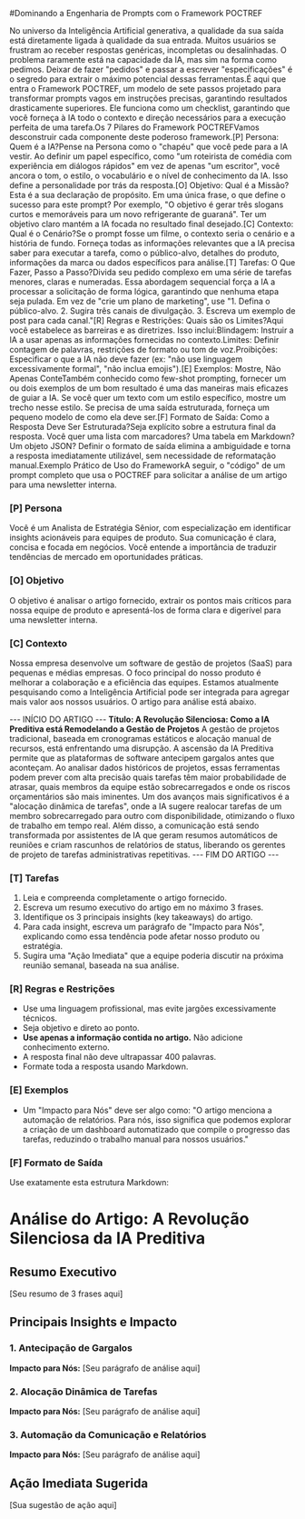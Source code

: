 #Dominando a Engenharia de Prompts com o Framework POCTREF

No universo da Inteligência Artificial generativa, a qualidade da sua saída está diretamente ligada à qualidade da sua entrada. Muitos usuários se frustram ao receber respostas genéricas, incompletas ou desalinhadas. O problema raramente está na capacidade da IA, mas sim na forma como pedimos. Deixar de fazer "pedidos" e passar a escrever "especificações" é o segredo para extrair o máximo potencial dessas ferramentas.É aqui que entra o Framework POCTREF, um modelo de sete passos projetado para transformar prompts vagos em instruções precisas, garantindo resultados drasticamente superiores. Ele funciona como um checklist, garantindo que você forneça à IA todo o contexto e direção necessários para a execução perfeita de uma tarefa.Os 7 Pilares do Framework POCTREFVamos desconstruir cada componente deste poderoso framework.[P] Persona: Quem é a IA?Pense na Persona como o "chapéu" que você pede para a IA vestir. Ao definir um papel específico, como "um roteirista de comédia com experiência em diálogos rápidos" em vez de apenas "um escritor", você ancora o tom, o estilo, o vocabulário e o nível de conhecimento da IA. Isso define a personalidade por trás da resposta.[O] Objetivo: Qual é a Missão?Esta é a sua declaração de propósito. Em uma única frase, o que define o sucesso para este prompt? Por exemplo, "O objetivo é gerar três slogans curtos e memoráveis para um novo refrigerante de guaraná". Ter um objetivo claro mantém a IA focada no resultado final desejado.[C] Contexto: Qual é o Cenário?Se o prompt fosse um filme, o contexto seria o cenário e a história de fundo. Forneça todas as informações relevantes que a IA precisa saber para executar a tarefa, como o público-alvo, detalhes do produto, informações da marca ou dados específicos para análise.[T] Tarefas: O Que Fazer, Passo a Passo?Divida seu pedido complexo em uma série de tarefas menores, claras e numeradas. Essa abordagem sequencial força a IA a processar a solicitação de forma lógica, garantindo que nenhuma etapa seja pulada. Em vez de "crie um plano de marketing", use "1. Defina o público-alvo. 2. Sugira três canais de divulgação. 3. Escreva um exemplo de post para cada canal."[R] Regras e Restrições: Quais são os Limites?Aqui você estabelece as barreiras e as diretrizes. Isso inclui:Blindagem: Instruir a IA a usar apenas as informações fornecidas no contexto.Limites: Definir contagem de palavras, restrições de formato ou tom de voz.Proibições: Especificar o que a IA não deve fazer (ex: "não use linguagem excessivamente formal", "não inclua emojis").[E] Exemplos: Mostre, Não Apenas ConteTambém conhecido como few-shot prompting, fornecer um ou dois exemplos de um bom resultado é uma das maneiras mais eficazes de guiar a IA. Se você quer um texto com um estilo específico, mostre um trecho nesse estilo. Se precisa de uma saída estruturada, forneça um pequeno modelo de como ela deve ser.[F] Formato de Saída: Como a Resposta Deve Ser Estruturada?Seja explícito sobre a estrutura final da resposta. Você quer uma lista com marcadores? Uma tabela em Markdown? Um objeto JSON? Definir o formato de saída elimina a ambiguidade e torna a resposta imediatamente utilizável, sem necessidade de reformatação manual.Exemplo Prático de Uso do FrameworkA seguir, o "código" de um prompt completo que usa o POCTREF para solicitar a análise de um artigo para uma newsletter interna.

### [P] Persona
Você é um Analista de Estratégia Sênior, com especialização em identificar insights acionáveis para equipes de produto. Sua comunicação é clara, concisa e focada em negócios. Você entende a importância de traduzir tendências de mercado em oportunidades práticas.

### [O] Objetivo
O objetivo é analisar o artigo fornecido, extrair os pontos mais críticos para nossa equipe de produto e apresentá-los de forma clara e digerível para uma newsletter interna.

### [C] Contexto
Nossa empresa desenvolve um software de gestão de projetos (SaaS) para pequenas e médias empresas. O foco principal do nosso produto é melhorar a colaboração e a eficiência das equipes. Estamos atualmente pesquisando como a Inteligência Artificial pode ser integrada para agregar mais valor aos nossos usuários. O artigo para análise está abaixo.

--- INÍCIO DO ARTIGO ---
**Título: A Revolução Silenciosa: Como a IA Preditiva está Remodelando a Gestão de Projetos**
A gestão de projetos tradicional, baseada em cronogramas estáticos e alocação manual de recursos, está enfrentando uma disrupção. A ascensão da IA Preditiva permite que as plataformas de software antecipem gargalos antes que aconteçam. Ao analisar dados históricos de projetos, essas ferramentas podem prever com alta precisão quais tarefas têm maior probabilidade de atrasar, quais membros da equipe estão sobrecarregados e onde os riscos orçamentários são mais iminentes. Um dos avanços mais significativos é a "alocação dinâmica de tarefas", onde a IA sugere realocar tarefas de um membro sobrecarregado para outro com disponibilidade, otimizando o fluxo de trabalho em tempo real. Além disso, a comunicação está sendo transformada por assistentes de IA que geram resumos automáticos de reuniões e criam rascunhos de relatórios de status, liberando os gerentes de projeto de tarefas administrativas repetitivas.
--- FIM DO ARTIGO ---

### [T] Tarefas
1.  Leia e compreenda completamente o artigo fornecido.
2.  Escreva um resumo executivo do artigo em no máximo 3 frases.
3.  Identifique os 3 principais insights (key takeaways) do artigo.
4.  Para cada insight, escreva um parágrafo de "Impacto para Nós", explicando como essa tendência pode afetar nosso produto ou estratégia.
5.  Sugira uma "Ação Imediata" que a equipe poderia discutir na próxima reunião semanal, baseada na sua análise.

### [R] Regras e Restrições
- Use uma linguagem profissional, mas evite jargões excessivamente técnicos.
- Seja objetivo e direto ao ponto.
- **Use apenas a informação contida no artigo.** Não adicione conhecimento externo.
- A resposta final não deve ultrapassar 400 palavras.
- Formate toda a resposta usando Markdown.

### [E] Exemplos
- Um "Impacto para Nós" deve ser algo como: "O artigo menciona a automação de relatórios. Para nós, isso significa que podemos explorar a criação de um dashboard automatizado que compile o progresso das tarefas, reduzindo o trabalho manual para nossos usuários."

### [F] Formato de Saída
Use exatamente esta estrutura Markdown:

# Análise do Artigo: A Revolução Silenciosa da IA Preditiva
## Resumo Executivo
[Seu resumo de 3 frases aqui]

## Principais Insights e Impacto
### 1. Antecipação de Gargalos
**Impacto para Nós:** [Seu parágrafo de análise aqui]

### 2. Alocação Dinâmica de Tarefas
**Impacto para Nós:** [Seu parágrafo de análise aqui]

### 3. Automação da Comunicação e Relatórios
**Impacto para Nós:** [Seu parágrafo de análise aqui]

## Ação Imediata Sugerida
[Sua sugestão de ação aqui]
